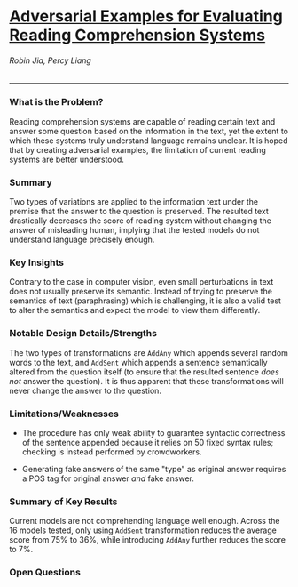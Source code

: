 # [Adversarial Examples for Evaluating Reading Comprehension Systems](https://arxiv.org/pdf/1707.07328.pdf)

###### Robin Jia, Percy Liang

---

### What is the Problem?

Reading comprehension systems are capable of reading certain text and answer some question based on the information in the text, yet the extent to which these systems truly understand language remains unclear. It is hoped that by creating adversarial examples, the limitation of current reading systems are better understood.

### Summary

Two types of variations are applied to the information text under the premise that the answer to the question is preserved. The resulted text drastically decreases the score of reading system without changing the answer of misleading human, implying that the tested models do not understand language precisely enough.

### Key Insights

Contrary to the case in computer vision, even small perturbations in text does not usually preserve its semantic. Instead of trying to preserve the semantics of text (paraphrasing) which is challenging, it is also a valid test to alter the semantics and expect the model to view them differently.

### Notable Design Details/Strengths

The two types of transformations are `AddAny` which appends several random words to the text, and `AddSent` which appends a sentence semantically altered from the question itself (to ensure that the resulted sentence *does not* answer the question). It is thus apparent that these transformations will never change the answer to the question.

### Limitations/Weaknesses

- The procedure has only weak ability to guarantee syntactic correctness of the sentence appended because it relies on 50 fixed syntax rules; checking is instead performed by crowdworkers.

- Generating fake answers of the same "type" as original answer requires a POS tag for original answer *and* fake answer.

### Summary of Key Results

Current models are not comprehending language well enough. Across the 16 models tested, only using `AddSent` transformation reduces the average score from 75% to 36%, while introducing `AddAny` further reduces the score to 7%. 

### Open Questions
